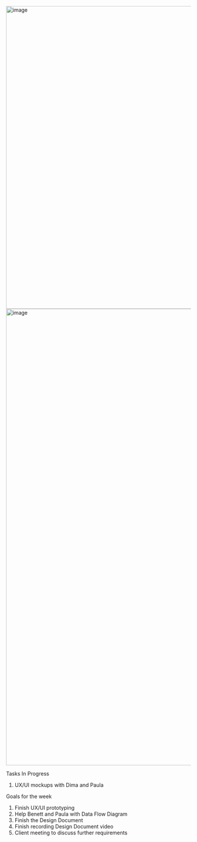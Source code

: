 
<img width="825" alt="image" src="https://github.com/UBCO-COSC499-Summer-2024/team-7-capstone-team-7-falcon/assets/105883848/1da9dca8-b2c5-4256-89ef-a45e328ee933">

<img width="1244" alt="image" src="https://github.com/UBCO-COSC499-Summer-2024/team-7-capstone-team-7-falcon/assets/105883848/5ed55397-3efa-4eb7-b65a-e22d0db1e18d">



Tasks In Progress
1) UX/UI mockups with Dima and Paula


Goals for the week
1) Finish UX/UI prototyping
2) Help Benett and Paula with Data Flow Diagram
3) Finish the Design Document
4) Finish recording Design Document video
5) Client meeting to discuss further requirements

